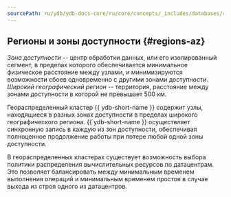 ```yaml
---
sourcePath: ru/ydb/ydb-docs-core/ru/core/concepts/_includes/databases/regions.md
---
```

## Регионы и зоны доступности {#regions-az}

_Зона доступности_ -- центр обработки данных, или его изолированный сегмент, в пределах которого обеспечивается минимальное физическое расстояние между узлами, и минимизируются возможности сбоев одновременно с другими зонами доступности.
_Широкий географический регион_ -- территория, расстояние между зонами доступности в которой не превышает 500 км.

Геораспределенный кластер {{ ydb-short-name }} содержит узлы, находящиеся в разных зонах доступности в пределах широкого географического региона. {{ ydb-short-name }} осуществляет синхронную запись в каждую из зон доступности, обеспечивая полноценное продолжение работы при потере любой одной зоны доступности.

В геораспределенных кластерах существует возможность выбора политики распределения вычислительных ресурсов по датацентрам. Это позволяет балансировать между минимальным временем выполнения операций и минимальным временем простоя в случае выхода из строя одного из датацентров.
